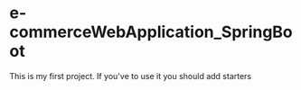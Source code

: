 # e-commerceWebApplication_SpringBoot
This is my first project. If you've to use it you should add starters
